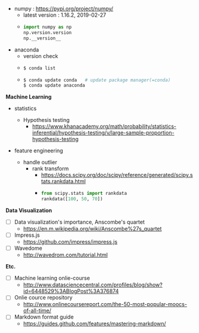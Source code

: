 - numpy : https://pypi.org/project/numpy/
  - latest version : 1.16.2, 2019-02-27
  - ```python
    import numpy as np
    np.version.version
    np.__version__

- anaconda
  - version check
  - ```bash
    $ conda list
  - ```bash
    $ conda update conda   # update package manager(=conda)
    $ conda update anaconda
    

**Machine Learning**
- statistics
  - Hypothesis testing
    - https://www.khanacademy.org/math/probability/statistics-inferential/hypothesis-testing/v/large-sample-proportion-hypothesis-testing

- feature engineering
  - handle outlier
    - rank transform
      - https://docs.scipy.org/doc/scipy/reference/generated/scipy.stats.rankdata.html
      - ```python
        from scipy.stats import rankdata
        rankdata([100, 50, 70])
        ```

**Data Visualization**
- [ ] Data visualization's importance, Anscombe's quartet
  - https://en.m.wikipedia.org/wiki/Anscombe%27s_quartet
- [ ] Impress.js
  - https://github.com/impress/impress.js
- [ ] Wavedome
  - http://wavedrom.com/tutorial.html


**Etc.**
- [ ] Machine learning onlie-course
  - http://www.datasciencecentral.com/profiles/blog/show?id=6448529%3ABlogPost%3A376874
- [ ] Onlie cource repository
  - http://www.onlinecoursereport.com/the-50-most-popular-moocs-of-all-time/
- [ ] Markdown format guide
  - https://guides.github.com/features/mastering-markdown/
